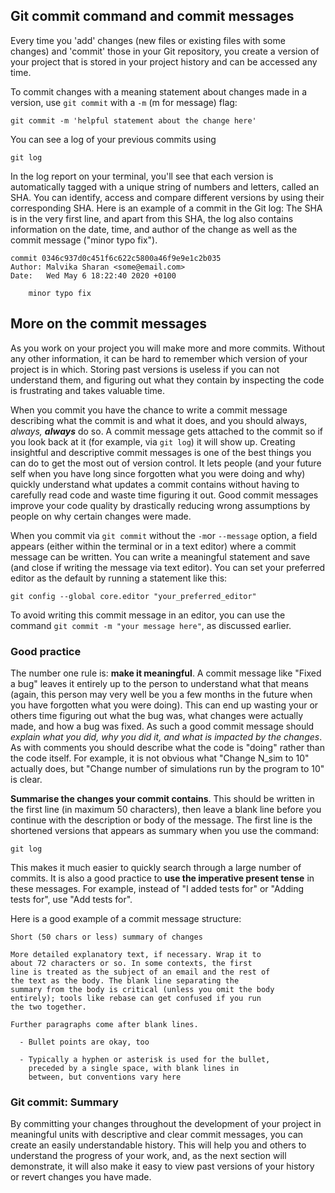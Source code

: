 ## Git commit command and commit messages

Every time you 'add' changes (new files or existing files with some changes) and 'commit' those in your Git repository, you create a version of your project that is stored in your project history and can be accessed any time.

To commit changes with a meaning statement about changes made in a version, use `git commit` with a `-m` (m for message) flag:

```
git commit -m 'helpful statement about the change here'
```

You can see a log of your previous commits using

```
git log
```

In the log report on your terminal, you'll see that each version is automatically tagged with a unique string of numbers and letters, called an SHA.
You can identify, access and compare different versions by using their corresponding SHA.
Here is an example of a commit in the Git log:
The SHA is in the very first line, and apart from this SHA, the log also contains information on the date, time, and author of the change as well as the commit message ("minor typo fix").

```
commit 0346c937d0c451f6c622c5800a46f9e9e1c2b035
Author: Malvika Sharan <some@email.com>
Date:   Wed May 6 18:22:40 2020 +0100

    minor typo fix

```
## More on the commit messages

As you work on your project you will make more and more commits.
Without any other information, it can be hard to remember which version of your project is in which.
Storing past versions is useless if you can not understand them, and figuring out what they contain by inspecting the code is frustrating and takes valuable time.

When you commit you have the chance to write a commit message describing what the commit is and what it does, and you should always, *always,* **_always_** do so.
A commit message gets attached to the commit so if you look back at it (for example, via `git log`) it will show up.
Creating insightful and descriptive commit messages is one of the best things you can do to get the most out of version control.
It lets people (and your future self when you have long since forgotten what you were doing and why) quickly understand what updates a commit contains without having to carefully read code and waste time figuring it out.
Good commit messages improve your code quality by drastically reducing wrong assumptions by people on why certain changes were made.

When you commit via `git commit` without the `-m`or `--message` option, a field appears (either within the terminal or in a text editor) where a commit message can be written.
You can write a meaningful statement and save (and close if writing the message via text editor).
You can set your preferred editor as the default by running a statement like this:

```
git config --global core.editor "your_preferred_editor"
```

To avoid writing this commit message in an editor, you can use the command `git commit -m "your message here"`, as discussed earlier.

### Good practice

The number one rule is: **make it meaningful**.
A commit message like "Fixed a bug" leaves it entirely up to the person to understand what that means (again, this person may very well be you a few months in the future when you have forgotten what you were doing).
This can end up wasting your or others time figuring out what the bug was, what changes were actually made, and how a bug was fixed.
As such a good commit message should *explain what you did, why you did it, and what is impacted by the changes*.
As with comments you should describe what the code is "doing" rather than the code itself. For example, it is not obvious what "Change N_sim to 10" actually does, but "Change number of simulations run by the program to 10" is clear.

**Summarise the changes your commit contains**.
This should be written in the first line (in maximum 50 characters), then leave a blank line before you continue with the description or body of the message.
The first line is the shortened versions that appears as summary when you use the command:

```
git log
```

This makes it much easier to quickly search through a large number of commits.
It is also a good practice to **use the imperative present tense** in these messages.
For example, instead of "I added tests for" or "Adding tests for", use "Add tests for".

Here is a good example of a commit message structure:

```
Short (50 chars or less) summary of changes

More detailed explanatory text, if necessary. Wrap it to
about 72 characters or so. In some contexts, the first
line is treated as the subject of an email and the rest of
the text as the body. The blank line separating the
summary from the body is critical (unless you omit the body
entirely); tools like rebase can get confused if you run
the two together.

Further paragraphs come after blank lines.

  - Bullet points are okay, too

  - Typically a hyphen or asterisk is used for the bullet,
    preceded by a single space, with blank lines in
    between, but conventions vary here
```
### Git commit: Summary

By committing your changes throughout the development of your project in meaningful units with descriptive and clear commit messages, you can create an easily understandable history.
This will help you and others to understand the progress of your work, and, as the next section will demonstrate, it will also make it easy to view past versions of your history or revert changes you have made.
